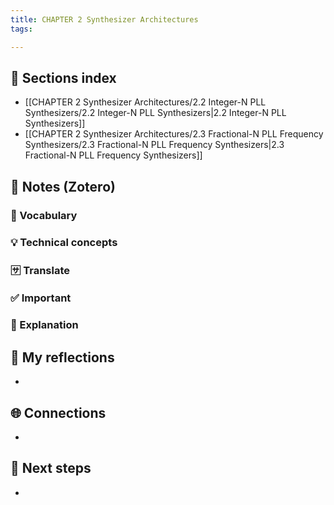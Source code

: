 ```yaml
---
title: CHAPTER 2 Synthesizer Architectures
tags:

---
```


## 📂 Sections index
- [[CHAPTER 2 Synthesizer Architectures/2.2 Integer-N PLL Synthesizers/2.2 Integer-N PLL Synthesizers|2.2 Integer-N PLL Synthesizers]]
- [[CHAPTER 2 Synthesizer Architectures/2.3 Fractional-N PLL Frequency Synthesizers/2.3 Fractional-N PLL Frequency Synthesizers|2.3 Fractional-N PLL Frequency Synthesizers]]

## 🔗 Notes (Zotero)
### 📌 Vocabulary


### 💡 Technical concepts


### 🈂️ Translate


### ✅️ Important


### ️🔶 Explanation


## 📝 My reflections
- 

## 🌐 Connections
- 

## 🧭 Next steps
- 

